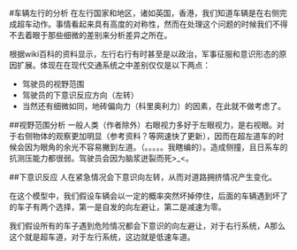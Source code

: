#车辆左行的分析
在左行国家和地区，诸如英国，香港，我们知道车辆是在右侧完成超车动作。事情看起来具有高度的对称性，然而在处理这个问题的时候我们不得不去着眼于那些细微的差别来分析差异之所在。

根据wiki百科的资料显示，左行右行有时甚至是以政治，军事征服和意识形态的原因扩展。体现在在现代交通系统之中差别仅仅是以下两点：
	
* 驾驶员的视野范围
* 驾驶员的下意识反应方向（左转）
* 当然还有细微如同，地砖偏向力（科里奥利力）的因素，在此就不做考虑了。

##视野范围分析
一般人类（作者除外）右眼视力多好于左眼视力，是右视眼。对于右侧物体的观察更加明显（参考资料？等网速快了更新），因而在超左道车的时候会因为眼角的余光不容易撇到左道。（。。。。。我瞎编的）。造成侧撞，且日系车的抗测压能力都很弱。驾驶员会因为脑浆迸裂而死>_<。

##下意识反应
人在紧急情况会下意识向左转，从而对道路拥挤情况产生变化。

在这个模型中，我们假设车辆会以一定的概率突然坏掉停住，后面的车辆遇到坏了的车子有两个选择，第一是自发的向左避让，第二是减速为零。

我们假设所有的车子遇到危险情况都会下意识的向左避让，对于右行系统，A那么这个就是超车道，对于左行系统，这边就是低速车道。

